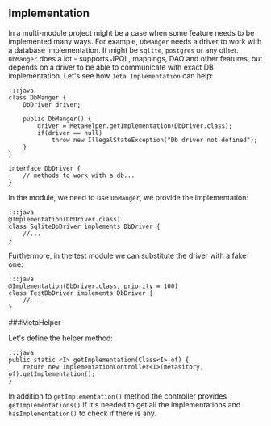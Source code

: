 <div class="page-header">
    <h2>Implementation</h2>
</div>

In a multi-module project might be a case when some feature needs to be implemented many ways. For example, `DbManger` needs a driver to work with a database implementation. It might be `sqlite`, `postgres` or any other. `DbManger` does a lot - supports JPQL, mappings, DAO and other features, but depends on a driver to be able to communicate with exact DB implementation. Let's see how `Jeta Implementation` can help:

    :::java
    class DbManger {
        DbDriver driver;

        public DbManger() {
            driver = MetaHelper.getImplementation(DbDriver.class);
            if(driver == null)
                throw new IllegalStateException("Db driver not defined");
        }
    }

    interface DbDriver {
        // methods to work with a db...
    }

In the module, we need to use `DbManger`, we provide the implementation:

    :::java
    @Implementation(DbDriver.class)
    class SqliteDbDriver implements DbDriver {
        //...
    }

Furthermore, in the test module we can substitute the driver with a fake one:

    :::java
    @Implementation(DbDriver.class, priority = 100)
    class TestDbDriver implements DbDriver {
        //...
    }

###MetaHelper

Let's define the helper method:

    :::java
    public static <I> getImplementation(Class<I> of) {
        return new ImplementationController<I>(metasitory, of).getImplementation();
    }

In addition to `getImplementation()` method the controller provides `getImplementations()` if it's needed to get all the implementations and `hasImplementation()` to check if there is any.
